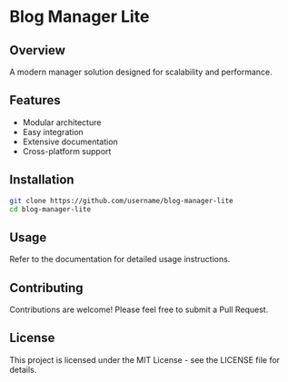 # Blog Manager Lite

## Overview
A modern manager solution designed for scalability and performance.

## Features
- Modular architecture
- Easy integration
- Extensive documentation
- Cross-platform support

## Installation
```bash
git clone https://github.com/username/blog-manager-lite
cd blog-manager-lite
```

## Usage
Refer to the documentation for detailed usage instructions.

## Contributing
Contributions are welcome! Please feel free to submit a Pull Request.

## License
This project is licensed under the MIT License - see the LICENSE file for details.